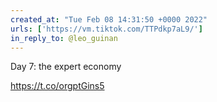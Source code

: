 ```yaml
---
created_at: "Tue Feb 08 14:31:50 +0000 2022"
urls: ['https://vm.tiktok.com/TTPdkp7aL9/']
in_reply_to: @leo_guinan
---
```


Day 7: the expert economy

https://t.co/orgptGins5